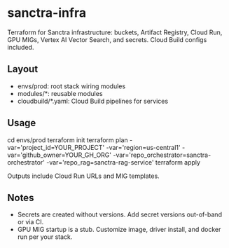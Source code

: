 ﻿# sanctra-infra

Terraform for Sanctra infrastructure: buckets, Artifact Registry, Cloud Run, GPU MIGs, Vertex AI Vector Search, and secrets. Cloud Build configs included.

## Layout
- envs/prod: root stack wiring modules
- modules/*: reusable modules
- cloudbuild/*.yaml: Cloud Build pipelines for services

## Usage
cd envs/prod
terraform init
terraform plan -var='project_id=YOUR_PROJECT' -var='region=us-central1' -var='github_owner=YOUR_GH_ORG' -var='repo_orchestrator=sanctra-orchestrator' -var='repo_rag=sanctra-rag-service'
terraform apply

Outputs include Cloud Run URLs and MIG templates.

## Notes
- Secrets are created without versions. Add secret versions out-of-band or via CI.
- GPU MIG startup is a stub. Customize image, driver install, and docker run per your stack.
